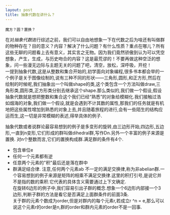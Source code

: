 ```yaml
---
layout: post
title: 抽象代数在讲什么？
---
```

```
魔方？圆？置换？
```
在对*抽象代数*进行综述之前，我们可以自由地想象一下在代数之后为啥还有叫做群的物种存在？目的意义？内容？解决了什么问题？有什么性质？重点在哪儿？所有这些无聊的问题看上去有意义，其实言之无物。因为我们竟然骄傲到认为可以凭空想象，产生，生成，与历史吻合的内容？这是最荒谬的！不要再做这种空泛的想象，问一些漫无边际与主题无关的问题了吧，清空，放松，深呼吸，开挖！  
一提到抽象代数,这是从整数和集合开始的,初学面向对象编程,很多书本都会举的一个例子是关于图像绘制的,说有三种不同的形状——三角形,圆形,和正方形,然后在绘制的时候呢,我们抽象出一个叫做shape的类,这个类包含一个方法叫做draw,三角形类,圆形类,正方形类分别去继承这个shape.那么类似的,我们做一个假设,假设抽象代数就是想把整数和集合这个我们已经“熟悉”的对象给模糊化.我们接触过浩如烟海的对象,我们做一个假设,就是会遇到不计其数的属性,那我们的任务就是有机地把这些属性增加到熟悉的对象上去,并且随着旅程的进行,会有一些陌生的结构应运而生,这一切是非常模糊的表述,得举具体的例子.

抽象代数或者说群论最容易想到的例子是多变形的旋转,由三边形开始,四边形,五边形,一直到n变形,它们形成的群叫做dihedral群,写作Dn.另外一个丰富的例子来源是置换.
对n个整数而言,它们的置换构成群.满足群的条件有4个.
- 包含单位e
- 任何一个元素都有逆
- 任意两个元素的"积"最后还是落在群中
- 群满足结合律.
注意,任何两个元素ab 不一定的满足交换律,称为非abelian群.一个容易想到的例子来源是矩阵的相乘不满足交换律.这里的积打引号,是说它并不是指的数的乘积.它代表的具体含义需要通过上下文确定.  
在旋转6边形的例子中,我们容易引出子群的概念.想象一个6边形内部接一个3边形,判断子群的方法是看它是否满足上面群条件的前面3条.  
关于群的元素个数成为order,但是对群内的每个元素r,若成立r ^n = e,那么可以说这个元素r的order是n,群的order和群内元素的order不是一回事.  

